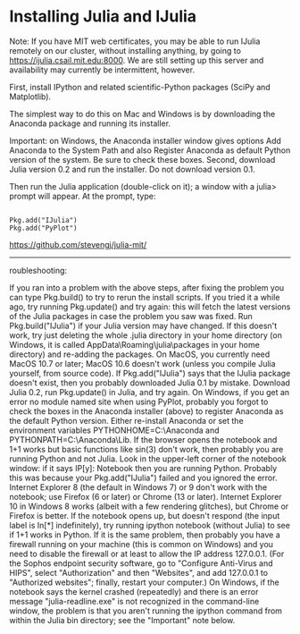 Installing Julia and IJulia
============================
Note: If you have MIT web certificates, you may be able to run IJulia remotely on our cluster, without installing anything, by going to https://ijulia.csail.mit.edu:8000. We are still setting up this server and availability may currently be intermittent, however.

First, install IPython and related scientific-Python packages (SciPy and Matplotlib). 


The simplest way to do this on Mac and Windows is by downloading the Anaconda package and running its installer.

Important: on Windows, the Anaconda installer window gives options Add Anaconda to the System Path and also Register Anaconda as default Python version of the system. Be sure to check these boxes.
Second, download Julia version 0.2 and run the installer. Do not download version 0.1. 

Then run the Julia application (double-click on it); a window with a julia> prompt will appear. At the prompt, type:

<pre><code>
Pkg.add("IJulia")
Pkg.add("PyPlot")
</code></pre>


https://github.com/stevengj/julia-mit/

<hr>
roubleshooting:

If you ran into a problem with the above steps, after fixing the problem you can type Pkg.build() to try to rerun the install scripts.
If you tried it a while ago, try running Pkg.update() and try again: this will fetch the latest versions of the Julia packages in case the problem you saw was fixed. Run Pkg.build("IJulia") if your Julia version may have changed. If this doesn't work, try just deleting the whole .julia directory in your home directory (on Windows, it is called AppData\Roaming\julia\packages in your home directory) and re-adding the packages.
On MacOS, you currently need MacOS 10.7 or later; MacOS 10.6 doesn't work (unless you compile Julia yourself, from source code).
If Pkg.add("IJulia") says that the IJulia package doesn't exist, then you probably downloaded Julia 0.1 by mistake. Download Julia 0.2, run Pkg.update() in Julia, and try again.
On Windows, if you get an error no module named site when using PyPlot, probably you forgot to check the boxes in the Anaconda installer (above) to register Anaconda as the default Python version. Either re-install Anaconda or set the environment variables PYTHONHOME=C:\Anaconda and PYTHONPATH=C:\Anaconda\Lib.
If the browser opens the notebook and 1+1 works but basic functions like sin(3) don't work, then probably you are running Python and not Julia. Look in the upper-left corner of the notebook window: if it says IP[y]: Notebook then you are running Python. Probably this was because your Pkg.add("IJulia") failed and you ignored the error.
Internet Explorer 8 (the default in Windows 7) or 9 don't work with the notebook; use Firefox (6 or later) or Chrome (13 or later). Internet Explorer 10 in Windows 8 works (albeit with a few rendering glitches), but Chrome or Firefox is better.
If the notebook opens up, but doesn't respond (the input label is In[*] indefinitely), try running ipython notebook (without Julia) to see if 1+1 works in Python. If it is the same problem, then probably you have a firewall running on your machine (this is common on Windows) and you need to disable the firewall or at least to allow the IP address 127.0.0.1. (For the Sophos endpoint security software, go to "Configure Anti-Virus and HIPS", select "Authorization" and then "Websites", and add 127.0.0.1 to "Authorized websites"; finally, restart your computer.)
On Windows, if the notebook says the kernel crashed (repeatedly) and there is an error message "julia-readline.exe" is not recognized in the command-line window, the problem is that you aren't running the ipython command from within the Julia bin directory; see the "Important" note below.
